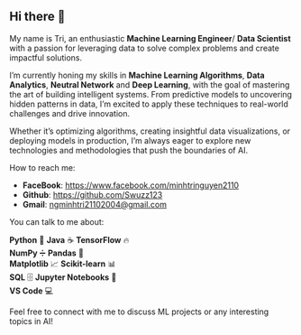 ## Hi there 👋

My name is Tri, an enthusiastic **Machine Learning Engineer**/ **Data Scientist** with a passion for leveraging data to solve complex problems and create impactful solutions.

I’m currently honing my skills in **Machine Learning Algorithms**, **Data Analytics**, **Neutral Network** and **Deep Learning**, with the goal of mastering the art of building intelligent systems. From predictive models to uncovering hidden patterns in data, I’m excited to apply these techniques to real-world challenges and drive innovation.

Whether it’s optimizing algorithms, creating insightful data visualizations, or deploying models in production, I’m always eager to explore new technologies and methodologies that push the boundaries of AI.

How to reach me:
- **FaceBook**: https://www.facebook.com/minhtringuyen2110
- **Github**: https://github.com/Swuzz123
- **Gmail**: ngminhtri21102004@gmail.com

You can talk to me about:

 **Python** 🐍
 **Java** ☕
 **TensorFlow** 🔥  
 **NumPy** ➗
 **Pandas** 🐼  
 **Matplotlib** 📈
 **Scikit-learn** 📊    
 **SQL** 🗄️
 **Jupyter Notebooks** 📒      
 **VS Code** 💻
 
Feel free to connect with me to discuss ML projects or any interesting topics in AI!

